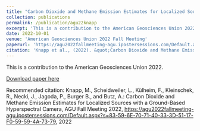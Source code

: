 ```yaml
---
title: "Carbon Dioxide and Methane Emission Estimates for Localized Sources with a Ground-Based Hyperspectral Camera"
collection: publications
permalink: /publication/agu22knapp
excerpt: 'This is a contribution to the American Geosciences Union 2022.'
date: 2022-10-01
venue: 'American Geosciences Union 2022 Fall Meeting'
paperurl: 'https://agu2022fallmeeting-agu.ipostersessions.com/Default.aspx?s=83-59-6E-70-71-40-33-3D-51-17-F0-59-59-4A-73-79'
citation: 'Knapp et al., (2022). &quot;Carbon Dioxide and Methane Emission Estimates for Localized Sources with a Ground-Based Hyperspectral Camera&quot; <i>AGU 2022</i>.'
---
```

This is a contribution to the American Geosciences Union 2022.

[Download paper here](https://agu2022fallmeeting-agu.ipostersessions.com/Default.aspx?s=83-59-6E-70-71-40-33-3D-51-17-F0-59-59-4A-73-79)

Recommended citation: Knapp, M., Scheidweiler, L., Külheim, F., Kleinschek, R., Necki, J., Jagoda, P., Burger B., and Butz, A.: Carbon Dioxide and Methane Emission Estimates for Localized Sources with a Ground-Based Hyperspectral Camera, AGU Fall Meeting 2022, https://agu2022fallmeeting-agu.ipostersessions.com/Default.aspx?s=83-59-6E-70-71-40-33-3D-51-17-F0-59-59-4A-73-79, 2022